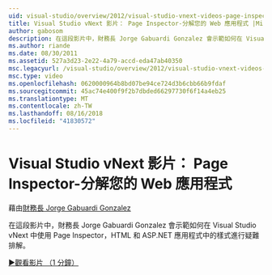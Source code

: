```yaml
---
uid: visual-studio/overview/2012/visual-studio-vnext-videos-page-inspector-decomposing-your-web-application
title: Visual Studio vNext 影片： Page Inspector-分解您的 Web 應用程式 |Microsoft Docs
author: gabosom
description: 在這段影片中，財務長 Jorge Gabuardi Gonzalez 會示範如何在 Visual Studio vNext 中使用 Page Inspector，HTML 和 ASP.NET 應用程式中的樣式進行疑難排解...
ms.author: riande
ms.date: 08/30/2011
ms.assetid: 527a3d23-2e22-4a79-accd-eda47ab40350
msc.legacyurl: /visual-studio/overview/2012/visual-studio-vnext-videos-page-inspector-decomposing-your-web-application
msc.type: video
ms.openlocfilehash: 0620000964b8bd07be94ce724d3b6cbb66b9fdaf
ms.sourcegitcommit: 45ac74e400f9f2b7dbded66297730f6f14a4eb25
ms.translationtype: MT
ms.contentlocale: zh-TW
ms.lasthandoff: 08/16/2018
ms.locfileid: "41830572"
---
```

<a name="visual-studio-vnext-videos-page-inspector---decomposing-your-web-application"></a>Visual Studio vNext 影片： Page Inspector-分解您的 Web 應用程式
====================
藉由[財務長 Jorge Gabuardi Gonzalez](https://github.com/gabosom)

在這段影片中，財務長 Jorge Gabuardi Gonzalez 會示範如何在 Visual Studio vNext 中使用 Page Inspector，HTML 和 ASP.NET 應用程式中的樣式進行疑難排解。

[&#9654;觀看影片 （1 分鐘）](https://channel9.msdn.com/Blogs/ASP-NET-Site-Videos/visual-studio-vnext-videos-page-inspector-decomposing-your-web-application)
